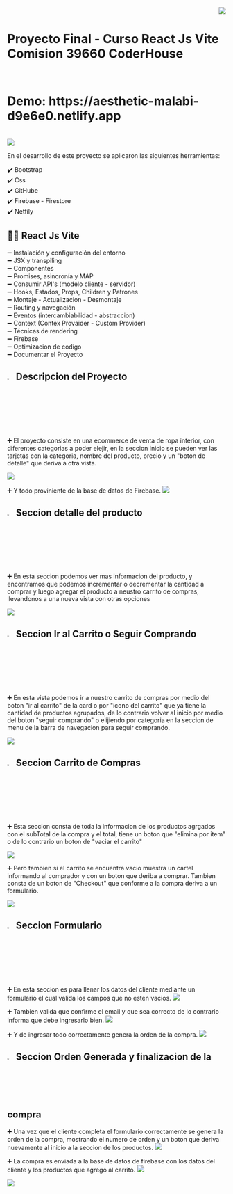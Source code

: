 <img src='./imgReadme/react1.jpg' align='right'>

<br>
<h1>Proyecto Final - Curso React Js Vite Comision 39660 CoderHouse</h1>
<br>
<h1> Demo: https://aesthetic-malabi-d9e6e0.netlify.app </h1>
<br>

<img src='./imgReadme/portada.png'>

En el desarrollo de este proyecto se aplicaron las siguientes herramientas:

✔️ Bootstrap <br>
✔️ Css <br>
✔️ GitHube <br>
✔️ Firebase - Firestore <br>
✔️ Netfily <br>

<h2> 🧑‍💻 React Js Vite </h2>

➖ Instalación y configuración del entorno <br>
➖ JSX y transpiling <br>
➖ Componentes <br>
➖ Promises, asincronía y MAP <br>
➖ Consumir API's (modelo cliente - servidor) <br>
➖ Hooks, Estados, Props, Children y Patrones <br>
➖ Montaje - Actualizacion - Desmontaje <br>
➖ Routing y navegación <br>
➖ Eventos (intercambiabilidad - abstraccion) <br>
➖ Context (Contex Provaider - Custom Provider) <br>
➖ Técnicas de rendering <br>
➖ Firebase <br>
➖ Optimizacion de codigo <br>
➖ Documentar el Proyecto <br>

<h2><img src='./imgReadme/react2.jpg' width='3%'> Descripcion del Proyecto </h2>

➕ El proyecto consiste en una ecommerce de venta de ropa interior, con diferentes categorias a poder elejir,
    en la seccion inicio se pueden ver las tarjetas con la categoria, nombre del producto, precio y un 
"boton de detalle" que deriva a otra vista.

<img src='./imgReadme/categoriaspng.png'><br>

➕ Y todo proviniente de la base de datos de Firebase.
<img src='./imgReadme/firebase.png'><br>

<h2><img src='./imgReadme/react2.jpg' width='3%'> Seccion detalle del producto </h2>
➕ En esta seccion podemos ver mas informacion del producto, y encontramos que podemos incrementar o decrementar la 
   cantidad a comprar y luego agregar el producto a neustro carrito de compras, llevandonos a una nueva vista con otras opciones

<img src='./imgReadme/detalle.png'><br>

<h2> <img src='./imgReadme/react2.jpg' width='3%'> Seccion Ir al Carrito o Seguir Comprando </h2>

➕ En esta vista podemos ir a nuestro carrito de compras por medio del boton "ir al carrito" de la card o por "icono del carrito" que    ya tiene la cantidad de productos agrupados, de lo contrario volver al inicio por medio del boton "seguir comprando" o elijiendo      por categoria en la seccion de menu de la barra de navegacion para seguir comprando.

<img src='./imgReadme/agregar.png'> <br>

<h2> <img src='./imgReadme/react2.jpg' width='3%'> Seccion Carrito de Compras </h2>
➕ Esta seccion consta de toda la informacion de los productos agrgados con el subTotal de la compra y el total, tiene un boton que      "elimina por item" o de lo contrario un boton de "vaciar el carrito"

<img src='./imgReadme/carrito.png'> <br>

➕ Pero tambien si el carrito se encuentra vacio muestra un cartel informando al comprador y con un boton que deriba a comprar.          Tambien consta de un boton de "Checkout" que conforme a la compra deriva a un formulario.

 <img src='./imgReadme/vacio.png'> <br>

<h2> <img src='./imgReadme/react2.jpg' width='3%'> Seccion Formulario </h2>
➕ En esta seccion es para llenar los datos del cliente mediante un formulario el cual valida los campos que no esten vacios.
<img src='./imgReadme/error.png'><br>

➕ Tambien valida que confirme el email y que sea correcto de lo contrario informa que debe ingresarlo bien.
<img src='./imgReadme/errormail.png'><br>

➕ Y de ingresar todo correctamente genera la orden de la compra.
<img src='./imgReadme/form.png'><br>

<h2> <img src='./imgReadme/react2.jpg' width='3%'> Seccion Orden Generada y finalizacion de la compra</h2>
➕ Una vez que el cliente completa el formulario correctamente se genera la orden de la compra, mostrando el numero de orden y un        boton que deriva nuevamente al inicio a la seccion de los productos. 
<img src='./imgReadme/tiket.png'><br>

➕ La compra es enviada a la base de datos de firebase con los datos del cliente y los productos que agrego al carrito.
<img src='./imgReadme/orden.png'><br>

<img src='./imgReadme/react1.jpg' align='center'><br> 
